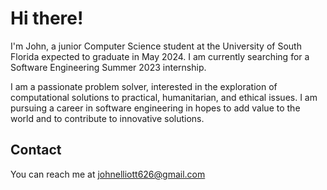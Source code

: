 # Hi there!
I'm John, a junior Computer Science student at the University of South Florida expected to graduate in May 2024. I am currently searching for a Software Engineering Summer 2023 internship.

I am a passionate problem solver, interested in the exploration of computational solutions to practical, humanitarian, and ethical issues. I am pursuing a career in software engineering in hopes to add value to the world and to contribute to innovative solutions.

## Contact
You can reach me at johnelliott626@gmail.com
